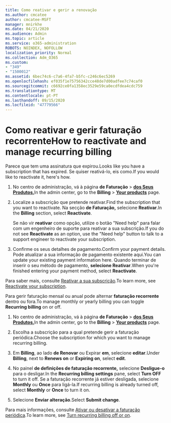 ```yaml
---
title: Como reativar e gerir a renovação
ms.author: cmcatee
author: cmcatee-MSFT
manager: mnirkhe
ms.date: 04/21/2020
ms.audience: Admin
ms.topic: article
ms.service: o365-administration
ROBOTS: NOINDEX, NOFOLLOW
localization_priority: Normal
ms.collection: Adm_O365
ms.custom:
- "349"
- "1500012"
ms.assetid: 6bec74c6-c7a6-4fa7-b5fc-c246c6ec5269
ms.openlocfilehash: ef035f1e75756342cce48de7d00adfee7c74caf0
ms.sourcegitcommit: c6692ce0fa1358ec3529e59ca0ecdfdea4cdc759
ms.translationtype: MT
ms.contentlocale: pt-PT
ms.lasthandoff: 09/15/2020
ms.locfileid: "47779566"
---
```

# <a name="how-to-reactivate-and-manage-recurring-billing"></a><span data-ttu-id="f7a23-102">Como reativar e gerir faturação recorrente</span><span class="sxs-lookup"><span data-stu-id="f7a23-102">How to reactivate and manage recurring billing</span></span>

<span data-ttu-id="f7a23-103">Parece que tem uma assinatura que expirou.</span><span class="sxs-lookup"><span data-stu-id="f7a23-103">Looks like you have a subscription that has expired.</span></span> <span data-ttu-id="f7a23-104">Se quiser reativá-lo, eis como.</span><span class="sxs-lookup"><span data-stu-id="f7a23-104">If you would like to reactivate it, here's how.</span></span>
  
1. <span data-ttu-id="f7a23-105">No centro de administração, vá à página **de Faturação** \> **[dos Seus Produtos.](https://go.microsoft.com/fwlink/p/?linkid=842054)**</span><span class="sxs-lookup"><span data-stu-id="f7a23-105">In the admin center, go to the **Billing** \> **[Your products](https://go.microsoft.com/fwlink/p/?linkid=842054)** page.</span></span>

2. <span data-ttu-id="f7a23-106">Localize a subscrição que pretende reativar.</span><span class="sxs-lookup"><span data-stu-id="f7a23-106">Find the subscription that you want to reactivate.</span></span> <span data-ttu-id="f7a23-107">Na secção **de Faturação,** selecione  **Reativar**.</span><span class="sxs-lookup"><span data-stu-id="f7a23-107">In the **Billing** section, select  **Reactivate**.</span></span>

    <span data-ttu-id="f7a23-108">Se não vir **reativar** como opção, utilize o botão "Need help" para falar com um engenheiro de suporte para reativar a sua subscrição.</span><span class="sxs-lookup"><span data-stu-id="f7a23-108">If you do not see **Reactivate** as an option, use the "Need help" button to talk to a support engineer to reactivate your subscription.</span></span>

3. <span data-ttu-id="f7a23-109">Confirme os seus detalhes de pagamento.</span><span class="sxs-lookup"><span data-stu-id="f7a23-109">Confirm your payment details.</span></span> <span data-ttu-id="f7a23-110">Pode atualizar a sua informação de pagamento existente aqui.</span><span class="sxs-lookup"><span data-stu-id="f7a23-110">You can update your existing payment information here.</span></span> <span data-ttu-id="f7a23-111">Quando terminar de inserir o seu método de pagamento, **selecione Reativar**.</span><span class="sxs-lookup"><span data-stu-id="f7a23-111">When you're finished entering your payment method, select **Reactivate**.</span></span>

<span data-ttu-id="f7a23-112">Para saber mais, consulte [Reativar a sua subscrição](https://docs.microsoft.com/microsoft-365/commerce/subscriptions-and-billing/reactivate-your-subscription).</span><span class="sxs-lookup"><span data-stu-id="f7a23-112">To learn more, see [Reactivate your subscription](https://docs.microsoft.com/microsoft-365/commerce/subscriptions-and-billing/reactivate-your-subscription).</span></span> 

<span data-ttu-id="f7a23-113">Para gerir faturação mensal ou anual pode alternar **faturação recorrente** dentro ou fora.</span><span class="sxs-lookup"><span data-stu-id="f7a23-113">To manage monthly or yearly billing you can toggle **Recurring billing** on or off.</span></span>
  
1. <span data-ttu-id="f7a23-114">No centro de administração, vá à página **de Faturação** \> **[dos Seus Produtos.](https://go.microsoft.com/fwlink/p/?linkid=842054)**</span><span class="sxs-lookup"><span data-stu-id="f7a23-114">In the admin center, go to the **Billing** \> **[Your products](https://go.microsoft.com/fwlink/p/?linkid=842054)** page.</span></span>

2. <span data-ttu-id="f7a23-115">Escolha a subscrição para a qual pretende gerir a faturação periódica.</span><span class="sxs-lookup"><span data-stu-id="f7a23-115">Choose the subscription for which you want to manage recurring billing.</span></span>

3. <span data-ttu-id="f7a23-116">Em **Billing**, ao lado **de Renovar** ou Expirar **em**, selecione **editar**.</span><span class="sxs-lookup"><span data-stu-id="f7a23-116">Under **Billing**, next to **Renews on** or **Expiring on**, select **edit**.</span></span>

4. <span data-ttu-id="f7a23-117">No painel **de definições de faturação recorrente,** selecione **Desligue-o** para o desligar.</span><span class="sxs-lookup"><span data-stu-id="f7a23-117">In the **Recurring billing settings** pane, select **Turn OFF** to turn it off.</span></span> <span data-ttu-id="f7a23-118">Se a faturação recorrente já estiver desligada, selecione **Monthly** ou **Once** para ligá-la.</span><span class="sxs-lookup"><span data-stu-id="f7a23-118">If recurring billing is already turned off, select **Monthly** or **Once** to turn it on.</span></span>

5. <span data-ttu-id="f7a23-119">Selecione **Enviar alteração**.</span><span class="sxs-lookup"><span data-stu-id="f7a23-119">Select **Submit change**.</span></span>

<span data-ttu-id="f7a23-120">Para mais informações, consulte [Ativar ou desativar a faturação periódica](https://docs.microsoft.com/microsoft-365/commerce/subscriptions/renew-your-subscription#turn-recurring-billing-off-or-on).</span><span class="sxs-lookup"><span data-stu-id="f7a23-120">To learn more, see [Turn recurring billing off or on](https://docs.microsoft.com/microsoft-365/commerce/subscriptions/renew-your-subscription#turn-recurring-billing-off-or-on).</span></span>